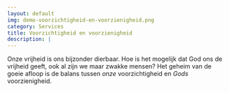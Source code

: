 ```yaml
---
layout: default
img: demo-voorzichtigheid-en-voorzienigheid.png
category: Services
title: Voorzichtigheid en voorzienigheid
description: |
---
```

Onze vrijheid is ons bijzonder dierbaar. Hoe is het mogelijk dat God ons de vrijheid geeft, ook al zijn we maar zwakke mensen? Het geheim van de goeie afloop is de balans tussen *onze* voorzichtigheid en *Gods* voorzienigheid.
